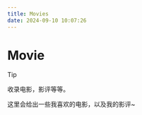 ```yaml
---
title: Movies
date: 2024-09-10 10:07:26
---
```

# Movie
> [!TIP]
> 收录电影，影评等等。
>
> 这里会给出一些我喜欢的电影，以及我的影评~

